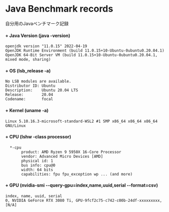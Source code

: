 # Java Benchmark records  

自分用のJavaベンチマーク記録  

#### + Java Version (java -version)
```
openjdk version "11.0.15" 2022-04-19
OpenJDK Runtime Environment (build 11.0.15+10-Ubuntu-0ubuntu0.20.04.1)
OpenJDK 64-Bit Server VM (build 11.0.15+10-Ubuntu-0ubuntu0.20.04.1, mixed mode, sharing)
```

#### + OS (lsb_release -a)
```
No LSB modules are available.
Distributor ID: Ubuntu
Description:    Ubuntu 20.04 LTS
Release:        20.04
Codename:       focal
```

#### + Kernel (uname -a)
```
Linux 5.10.16.3-microsoft-standard-WSL2 #1 SMP x86_64 x86_64 x86_64 GNU/Linux
```

#### + CPU (lshw -class processor)
```
  *-cpu
       product: AMD Ryzen 9 5950X 16-Core Processor
       vendor: Advanced Micro Devices [AMD]
       physical id: 1
       bus info: cpu@0
       width: 64 bits
       capabilities: fpu fpu_exception wp ... (and more)
```

#### + GPU (nvidia-smi --query-gpu=index,name,uuid,serial --format=csv)
```
index, name, uuid, serial
0, NVIDIA GeForce RTX 3080 Ti, GPU-9fcf2c75-c742-c00b-24df-xxxxxxxxx, [N/A]
```
